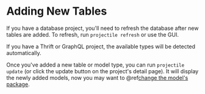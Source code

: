 # Adding New Tables

If you have a database project, you'll need to refresh the database after new tables are added. 
To refresh, run `projectile refresh` or use the GUI.  

If you have a Thrift or GraphQL project, the available types will be detected automatically.

Once you've added a new table or model type, you can run `projectile update` (or click the update button on the project's detail page).
It will display the newly added models, now you may want to @ref[change the model's package](package.md).

